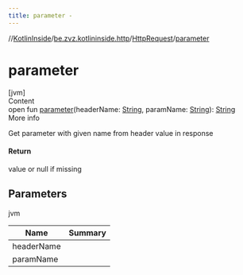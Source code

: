 ```yaml
---
title: parameter -
---
```

//[KotlinInside](../../index.md)/[be.zvz.kotlininside.http](../index.md)/[HttpRequest](index.md)/[parameter](parameter.md)



# parameter  
[jvm]  
Content  
open fun [parameter](parameter.md)(headerName: [String](https://docs.oracle.com/javase/7/docs/api/java/lang/String.html), paramName: [String](https://docs.oracle.com/javase/7/docs/api/java/lang/String.html)): [String](https://docs.oracle.com/javase/7/docs/api/java/lang/String.html)  
More info  


Get parameter with given name from header value in response



#### Return  


value or null if missing



## Parameters  
  
jvm  
  
|  Name|  Summary| 
|---|---|
| <a name="be.zvz.kotlininside.http/HttpRequest/parameter/#java.lang.String#java.lang.String/PointingToDeclaration/"></a>headerName| <a name="be.zvz.kotlininside.http/HttpRequest/parameter/#java.lang.String#java.lang.String/PointingToDeclaration/"></a>
| <a name="be.zvz.kotlininside.http/HttpRequest/parameter/#java.lang.String#java.lang.String/PointingToDeclaration/"></a>paramName| <a name="be.zvz.kotlininside.http/HttpRequest/parameter/#java.lang.String#java.lang.String/PointingToDeclaration/"></a>
  
  



